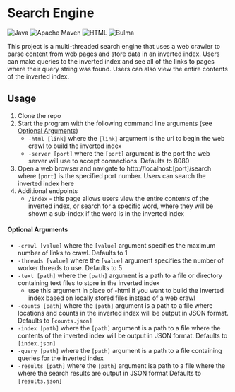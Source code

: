 # Search Engine

![Java](https://img.shields.io/badge/Java-orange) ![Apache Maven](https://img.shields.io/badge/Apache_Maven-black) ![HTML](https://img.shields.io/badge/HTML-blue) ![Bulma](https://img.shields.io/badge/Bulma-%2300D1B2)

This project is a multi-threaded search engine that uses a web crawler to parse content from web pages and store data in an inverted index. 
Users can make queries to the inverted index and see all of the links to pages where their query string was found. Users can also view the entire contents of the inverted index. 

## Usage

1. Clone the repo
2. Start the program with the following command line arguments (see [Optional Arguments](#optional-arguments))
    - ``-html [link]`` where the ``[link]`` argument is the url to begin the web crawl to build the inverted index
    - ``-server [port]`` where the ``[port]`` argument is the port the web server will use to accept connections. Defaults to 8080
3. Open a web browser and navigate to http://localhost:[port]/search where ``[port]`` is the specified port number. Users can search the inverted index here
4. Additional endpoints
    - ``/index`` - this page allows users view the entire contents of the inverted index, or search for a specific word, where they will be shown a sub-index if the word is in the inverted index

#### Optional Arguments

- ``-crawl [value]`` where the ``[value]`` argument specifies the maximum number of links to crawl. Defaults to 1
- ``-threads [value]`` where the ``[value]`` argument specifies the number of worker threads to use. Defaults to 5
- ``-text [path]`` where the ``[path]`` argument is a path to a file or directory containing text files to store in the inverted index
    - use this argument in place of -html if you want to build the inverted index based on locally stored files instead of a web crawl
- ``-counts [path]`` where the ``[path]`` argument is a path to a file where locations and counts in the inverted index will be output in JSON format. Defaults to ``[counts.json]``
- ``-index [path]`` where the ``[path]`` argument is a path to a file where the contents of the inverted index will be output in JSON format. Defaults to ``[index.json]``
- ``-query [path]`` where the ``[path]`` argument is a path to a file containing queries for the inverted index
- ``-results [path]`` where the ``[path]`` argument isa path to a file where the where the search results are output in JSON format Defaults to ``[results.json]``



